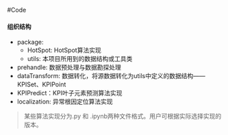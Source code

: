 #Code

#### 组织结构
* package: 
    * HotSpot: HotSpot算法实现
    * utils: 本项目所用到的数据结构或工具类
* prehandle: 数据预处理与数据勘探处理
* dataTransform: 数据转化，将源数据转化为utils中定义的数据结构——KPISet、KPIPoint
* KPIPredict：KPI叶子元素预测算法实现
* localization: 异常根因定位算法实现
> 某些算法实现分为.py 和 .ipynb两种文件格式。用户可根据实际选择实现的版本。